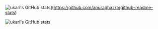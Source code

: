 ![ukari's GitHub stats](https://github-readme-stats.vercel.app/api?username=ukari&theme=dark&&show_icons=true&hide_border=true&border_radius=0&icon_color=ca2626)](https://github.com/anuraghazra/github-readme-stats)

![ukari's GitHub stats](https://github-profile-trophy.vercel.app/?username=ukari)
